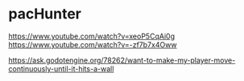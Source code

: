 # pacHunter

https://www.youtube.com/watch?v=xeoP5CqAi0g
https://www.youtube.com/watch?v=-zf7b7x4Oww


https://ask.godotengine.org/78262/want-to-make-my-player-move-continuously-until-it-hits-a-wall